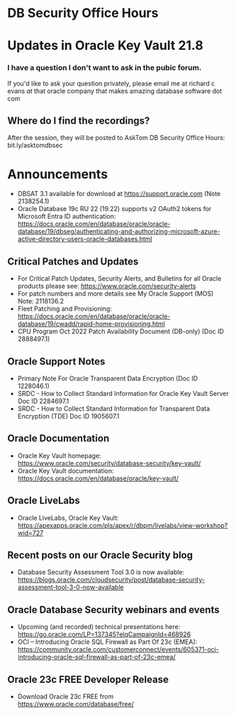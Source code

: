 # DB Security Office Hours
# Updates in Oracle Key Vault 21.8

### I have a question I don't want to ask in the pubic forum. 

If you'd like to ask your question privately, please email me at richard c evans _at_ that oracle company that makes amazing database software dot com 

## Where do I find the recordings? 

After the session, they will be posted to AskTom DB Security Office Hours: bit.ly/asktomdbsec

# Announcements

- DBSAT 3.1 available for download at https://support.oracle.com (Note 2138254.1)
- Oracle Database 19c RU 22 (19.22) supports v2 OAuth2 tokens for Microsoft Entra ID authentication: https://docs.oracle.com/en/database/oracle/oracle-database/19/dbseg/authenticating-and-authorizing-microsoft-azure-active-directory-users-oracle-databases.html

## Critical Patches and Updates

- For Critical Patch Updates, Security Alerts, and Bulletins for all Oracle products please see: https://www.oracle.com/security-alerts
- For patch numbers and more details see My Oracle Support (MOS) Note: 2118136.2 
- Fleet Patching and Provisioning: https://docs.oracle.com/en/database/oracle/oracle-database/19/cwadd/rapid-home-provisioning.html
- CPU Program Oct 2022 Patch Availability Document (DB-only) (Doc ID 2888497.1)	

## Oracle Support Notes

- Primary Note For Oracle Transparent Data Encryption (Doc ID 1228046.1)
- SRDC - How to Collect Standard Information for Oracle Key Vault Server Doc ID 2284697.1
- SRDC - How to Collect Standard Information for Transparent Data Encryption (TDE) Doc ID 1905607.1

## Oracle Documentation

- Oracle Key Vault homepage: https://www.oracle.com/security/database-security/key-vault/
- Oracle Key Vault documentation: https://docs.oracle.com/en/database/oracle/key-vault/

## Oracle LiveLabs

- Oracle LiveLabs, Oracle Key Vault: https://apexapps.oracle.com/pls/apex/r/dbpm/livelabs/view-workshop?wid=727

## Recent posts on our Oracle Security blog

- Database Security Assessment Tool 3.0 is now available: https://blogs.oracle.com/cloudsecurity/post/database-security-assessment-tool-3-0-now-available

## Oracle Database Security webinars and events

- Upcoming (and recorded) technical presentations here: https://go.oracle.com/LP=137345?elqCampaignId=468926
- OCI – Introducing Oracle SQL Firewall as Part Of 23c (EMEA): https://community.oracle.com/customerconnect/events/605371-oci-introducing-oracle-sql-firewall-as-part-of-23c-emea/

## Oracle 23c FREE Developer Release

- Download Oracle 23c FREE from https://www.oracle.com/database/free/


